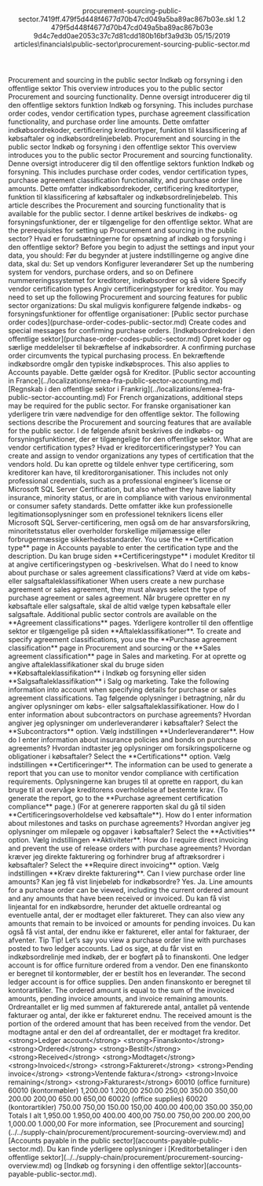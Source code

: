 <?xml version="1.0" encoding="UTF-8"?>
<xliff xmlns:logoport="urn:logoport:xliffeditor:xliff-extras:1.0" xmlns:tilt="urn:logoport:xliffeditor:tilt-non-translatables:1.0" xmlns:xsi="http://www.w3.org/2001/XMLSchema-instance" xmlns="urn:oasis:names:tc:xliff:document:1.2" xmlns:xliffext="urn:microsoft:content:schema:xliffextensions" version="1.2" xsi:schemaLocation="urn:oasis:names:tc:xliff:document:1.2 xliff-core-1.2-transitional.xsd">
  <file datatype="xml" source-language="en-US" original="procurement-sourcing-public-sector.md" target-language="da-DK">
    <header>
      <tool tool-company="Microsoft" tool-version="1.0-7889195" tool-name="mdxliff" tool-id="mdxliff"/>
      <xliffext:skl_file_name>procurement-sourcing-public-sector.7419ff.479f5d448f4677d70b47cd049a5ba89ac867b03e.skl</xliffext:skl_file_name>
      <xliffext:version>1.2</xliffext:version>
      <xliffext:ms.openlocfilehash>479f5d448f4677d70b47cd049a5ba89ac867b03e</xliffext:ms.openlocfilehash>
      <xliffext:ms.sourcegitcommit>9d4c7edd0ae2053c37c7d81cdd180b16bf3a9d3b</xliffext:ms.sourcegitcommit>
      <xliffext:ms.lasthandoff>05/15/2019</xliffext:ms.lasthandoff>
      <xliffext:ms.openlocfilepath>articles\financials\public-sector\procurement-sourcing-public-sector.md</xliffext:ms.openlocfilepath>
    </header>
    <body>
      <group extype="content" id="content">
        <trans-unit xml:space="preserve" translate="yes" id="101" restype="x-metadata">
          <source>Procurement and sourcing in the public sector</source>
        <target logoport:matchpercent="101" state="translated" state-qualifier="leveraged-tm">Indkøb og forsyning i den offentlige sektor</target></trans-unit>
        <trans-unit xml:space="preserve" translate="yes" id="102" restype="x-metadata">
          <source>This overview introduces you to the public sector Procurement and sourcing functionality.</source>
        <target logoport:matchpercent="101" state="translated" state-qualifier="leveraged-tm">Denne oversigt introducerer dig til den offentlige sektors funktion Indkøb og forsyning.</target></trans-unit>
        <trans-unit xml:space="preserve" translate="yes" id="103" restype="x-metadata">
          <source>This includes purchase order codes, vendor certification types, purchase agreement classification functionality, and purchase order line amounts.</source>
        <target logoport:matchpercent="101" state="translated" state-qualifier="leveraged-tm">Dette omfatter indkøbsordrekoder, certificering kreditortyper, funktion til klassificering af købsaftaler og indkøbsordrelinjebeløb.</target></trans-unit>
        <trans-unit xml:space="preserve" translate="yes" id="104">
          <source>Procurement and sourcing in the public sector</source>
        <target logoport:matchpercent="101" state="translated" state-qualifier="leveraged-tm">Indkøb og forsyning i den offentlige sektor</target></trans-unit>
        <trans-unit xml:space="preserve" translate="yes" id="105">
          <source>This overview introduces you to the public sector Procurement and sourcing functionality.</source>
        <target logoport:matchpercent="101" state="translated" state-qualifier="leveraged-tm">Denne oversigt introducerer dig til den offentlige sektors funktion Indkøb og forsyning.</target></trans-unit>
        <trans-unit xml:space="preserve" translate="yes" id="106">
          <source>This includes purchase order codes, vendor certification types, purchase agreement classification functionality, and purchase order line amounts.</source>
        <target logoport:matchpercent="101" state="translated" state-qualifier="leveraged-tm">Dette omfatter indkøbsordrekoder, certificering kreditortyper, funktion til klassificering af købsaftaler og indkøbsordrelinjebeløb.</target></trans-unit>
        <trans-unit xml:space="preserve" translate="yes" id="107">
          <source>This article describes the Procurement and sourcing functionality that is available for the public sector.</source>
        <target logoport:matchpercent="101" state="translated" state-qualifier="leveraged-tm">I denne artikel beskrives de indkøbs- og forsyningsfunktioner, der er tilgængelige for den offentlige sektor.</target></trans-unit>
        <trans-unit xml:space="preserve" translate="yes" id="108">
          <source>What are the prerequisites for setting up Procurement and sourcing in the public sector?</source>
        <target logoport:matchpercent="101" state="translated" state-qualifier="leveraged-tm">Hvad er forudsætningerne for opsætning af indkøb og forsyning i den offentlige sektor?</target></trans-unit>
        <trans-unit xml:space="preserve" translate="yes" id="109">
          <source>Before you begin to adjust the settings and input your data, you should:</source>
        <target logoport:matchpercent="101" state="translated" state-qualifier="leveraged-tm">Før du begynder at justere indstillingerne og angive dine data, skal du:</target></trans-unit>
        <trans-unit xml:space="preserve" translate="yes" id="110">
          <source>Set up vendors</source>
        <target logoport:matchpercent="101" state="translated" state-qualifier="leveraged-tm">Konfigurer leverandører</target></trans-unit>
        <trans-unit xml:space="preserve" translate="yes" id="111">
          <source>Set up the numbering system for vendors, purchase orders, and so on</source>
        <target logoport:matchpercent="101" state="translated" state-qualifier="leveraged-tm">Definere nummereringssystemet for kreditorer, indkøbsordrer og så videre</target></trans-unit>
        <trans-unit xml:space="preserve" translate="yes" id="112">
          <source>Specify vendor certification types</source>
        <target logoport:matchpercent="101" state="translated" state-qualifier="leveraged-tm">Angiv certificeringstyper for kreditor.</target></trans-unit>
        <trans-unit xml:space="preserve" translate="yes" id="113">
          <source>You may need to set up the following Procurement and sourcing features for public sector organizations:</source>
        <target logoport:matchpercent="101" state="translated" state-qualifier="leveraged-tm">Du skal muligvis konfigurere følgende indkøbs- og forsyningsfunktioner for offentlige organisationer:</target></trans-unit>
        <trans-unit xml:space="preserve" translate="yes" id="114">
          <source><bpt id="p1">[</bpt>Public sector purchase order codes<ept id="p1">](purchase-order-codes-public-sector.md)</ept> Create codes and special messages for confirming purchase orders.</source>
        <target logoport:matchpercent="101" state="translated" state-qualifier="leveraged-tm"><bpt id="p1">[</bpt>Indkøbsordrekoder i den offentlige sektor<ept id="p1">](purchase-order-codes-public-sector.md)</ept> Opret koder og særlige meddelelser til bekræftelse af indkøbsordrer.</target></trans-unit>
        <trans-unit xml:space="preserve" translate="yes" id="115">
          <source>A confirming purchase order circumvents the typical purchasing process.</source>
        <target logoport:matchpercent="101" state="translated" state-qualifier="leveraged-tm">En bekræftende indkøbsordre omgår den typiske indkøbsproces.</target></trans-unit>
        <trans-unit xml:space="preserve" translate="yes" id="116">
          <source>This also applies to Accounts payable.</source>
        <target logoport:matchpercent="101" state="translated" state-qualifier="leveraged-tm">Dette gælder også for Kreditor.</target></trans-unit>
        <trans-unit xml:space="preserve" translate="yes" id="117">
          <source><bpt id="p1">[</bpt>Public sector accounting in France<ept id="p1">](../localizations/emea-fra-public-sector-accounting.md)</ept></source>
        <target logoport:matchpercent="101" state="translated" state-qualifier="leveraged-tm"><bpt id="p1">[</bpt>Regnskab i den offentlige sektor i Frankrig<ept id="p1">](../localizations/emea-fra-public-sector-accounting.md)</ept></target></trans-unit>
        <trans-unit xml:space="preserve" translate="yes" id="118">
          <source>For French organizations, additional steps may be required for the public sector.</source>
        <target logoport:matchpercent="101" state="translated" state-qualifier="leveraged-tm">For franske organisationer kan yderligere trin være nødvendige for den offentlige sektor.</target></trans-unit>
        <trans-unit xml:space="preserve" translate="yes" id="119">
          <source>The following sections describe the Procurement and sourcing features that are available for the public sector.</source>
        <target logoport:matchpercent="101" state="translated" state-qualifier="leveraged-tm">I de følgende afsnit beskrives de indkøbs- og forsyningsfunktioner, der er tilgængelige for den offentlige sektor.</target></trans-unit>
        <trans-unit xml:space="preserve" translate="yes" id="120">
          <source>What are vendor certification types?</source>
        <target logoport:matchpercent="101" state="translated" state-qualifier="leveraged-tm">Hvad er kreditorcertificeringstyper?</target></trans-unit>
        <trans-unit xml:space="preserve" translate="yes" id="121">
          <source>You can create and assign to vendor organizations any types of certification that the vendors hold.</source>
        <target logoport:matchpercent="101" state="translated" state-qualifier="leveraged-tm">Du kan oprette og tildele enhver type certificering, som kreditorer kan have, til kreditororganisationer.</target></trans-unit>
        <trans-unit xml:space="preserve" translate="yes" id="122">
          <source>This includes not only professional credentials, such as a professional engineer’s license or Microsoft SQL Server Certification, but also whether they have liability insurance, minority status, or are in compliance with various environmental or consumer safety standards.</source>
        <target logoport:matchpercent="101" state="translated" state-qualifier="leveraged-tm">Dette omfatter ikke kun professionelle legitimationsoplysninger som en professionel teknikers licens eller Microsoft SQL Server-certificering, men også om de har ansvarsforsikring, minoritetsstatus eller overholder forskellige miljømæssige eller forbrugermæssige sikkerhedsstandarder.</target></trans-unit>
        <trans-unit xml:space="preserve" translate="yes" id="123">
          <source>You use the <bpt id="p1">**</bpt>Certification type<ept id="p1">**</ept> page in Accounts payable to enter the certification type and the description.</source>
        <target logoport:matchpercent="101" state="translated" state-qualifier="leveraged-tm">Du kan bruge siden <bpt id="p1">**</bpt>Certificeringstype<ept id="p1">**</ept> i modulet Kreditor til at angive certificeringstypen og -beskrivelsen.</target></trans-unit>
        <trans-unit xml:space="preserve" translate="yes" id="124">
          <source>What do I need to know about purchase or sales agreement classifications?</source>
        <target logoport:matchpercent="101" state="translated" state-qualifier="leveraged-tm">Værd at vide om købs- eller salgsaftaleklassifikationer</target></trans-unit>
        <trans-unit xml:space="preserve" translate="yes" id="125">
          <source>When users create a new purchase agreement or sales agreement, they must always select the type of purchase agreement or sales agreement.</source>
        <target logoport:matchpercent="101" state="translated" state-qualifier="leveraged-tm">Når brugere opretter en ny købsaftale eller salgsaftale, skal de altid vælge typen købsaftale eller salgsaftale.</target></trans-unit>
        <trans-unit xml:space="preserve" translate="yes" id="126">
          <source>Additional public sector controls are available on the <bpt id="p1">**</bpt>Agreement classifications<ept id="p1">**</ept> pages.</source>
        <target logoport:matchpercent="101" state="translated" state-qualifier="leveraged-tm">Yderligere kontroller til den offentlige sektor er tilgængelige på siden <bpt id="p1">**</bpt>Aftaleklassifikationer<ept id="p1">**</ept>.</target></trans-unit>
        <trans-unit xml:space="preserve" translate="yes" id="127">
          <source>To create and specify agreement classifications, you use the <bpt id="p1">**</bpt>Purchase agreement classification<ept id="p1">**</ept> page in Procurement and sourcing or the <bpt id="p2">**</bpt>Sales agreement classification<ept id="p2">**</ept> page in Sales and marketing.</source>
        <target logoport:matchpercent="101" state="translated" state-qualifier="leveraged-tm">For at oprette og angive aftaleklassifikationer skal du bruge siden <bpt id="p1">**</bpt>Købsaftaleklassifikation<ept id="p1">**</ept> i Indkøb og forsyning eller siden <bpt id="p2">**</bpt>Salgsaftaleklassifikation<ept id="p2">**</ept> i Salg og marketing.</target></trans-unit>
        <trans-unit xml:space="preserve" translate="yes" id="128">
          <source>Take the following information into account when specifying details for purchase or sales agreement classifications.</source>
        <target logoport:matchpercent="101" state="translated" state-qualifier="leveraged-tm">Tag følgende oplysninger i betragtning, når du angiver oplysninger om købs- eller salgsaftaleklassifikationer.</target></trans-unit>
        <trans-unit xml:space="preserve" translate="yes" id="129">
          <source>How do I enter information about subcontractors on purchase agreements?</source>
        <target logoport:matchpercent="101" state="translated" state-qualifier="leveraged-tm">Hvordan angiver jeg oplysninger om underleverandører i købsaftaler?</target></trans-unit>
        <trans-unit xml:space="preserve" translate="yes" id="130">
          <source>Select the <bpt id="p1">**</bpt>Subcontractors<ept id="p1">**</ept> option.</source>
        <target logoport:matchpercent="101" state="translated" state-qualifier="leveraged-tm">Vælg indstillingen <bpt id="p1">**</bpt>Underleverandører<ept id="p1">**</ept>.</target></trans-unit>
        <trans-unit xml:space="preserve" translate="yes" id="131">
          <source>How do I enter information about insurance policies and bonds on purchase agreements?</source>
        <target logoport:matchpercent="101" state="translated" state-qualifier="leveraged-tm">Hvordan indtaster jeg oplysninger om forsikringspolicerne og obligationer i købsaftaler?</target></trans-unit>
        <trans-unit xml:space="preserve" translate="yes" id="132">
          <source>Select the <bpt id="p1">**</bpt>Certifications<ept id="p1">**</ept> option.</source>
        <target logoport:matchpercent="101" state="translated" state-qualifier="leveraged-tm">Vælg indstillingen <bpt id="p1">**</bpt>Certificeringer<ept id="p1">**</ept>.</target></trans-unit>
        <trans-unit xml:space="preserve" translate="yes" id="133">
          <source>The information can be used to generate a report that you can use to monitor vendor compliance with certification requirements.</source>
        <target logoport:matchpercent="101" state="translated" state-qualifier="leveraged-tm">Oplysningerne kan bruges til at oprette en rapport, du kan bruge til at overvåge kreditorens overholdelse af bestemte krav.</target></trans-unit>
        <trans-unit xml:space="preserve" translate="yes" id="134">
          <source>(To generate the report, go to the <bpt id="p1">**</bpt>Purchase agreement certification compliance<ept id="p1">**</ept> page.)</source>
        <target logoport:matchpercent="101" state="translated" state-qualifier="leveraged-tm">(For at generere rapporten skal du gå til siden <bpt id="p1">**</bpt>Certificeringsoverholdelse ved købsaftale<ept id="p1">**</ept>).</target></trans-unit>
        <trans-unit xml:space="preserve" translate="yes" id="135">
          <source>How do I enter information about milestones and tasks on purchase agreements?</source>
        <target logoport:matchpercent="101" state="translated" state-qualifier="leveraged-tm">Hvordan angiver jeg oplysninger om milepæle og opgaver i købsaftaler?</target></trans-unit>
        <trans-unit xml:space="preserve" translate="yes" id="136">
          <source>Select the <bpt id="p1">**</bpt>Activities<ept id="p1">**</ept> option.</source>
        <target logoport:matchpercent="101" state="translated" state-qualifier="leveraged-tm">Vælg indstillingen <bpt id="p1">**</bpt>Aktiviteter<ept id="p1">**</ept>.</target></trans-unit>
        <trans-unit xml:space="preserve" translate="yes" id="137">
          <source>How do I require direct invoicing and prevent the use of release orders with purchase agreements?</source>
        <target logoport:matchpercent="101" state="translated" state-qualifier="leveraged-tm">Hvordan kræver jeg direkte fakturering og forhindrer brug af aftræksordrer i købsaftaler?</target></trans-unit>
        <trans-unit xml:space="preserve" translate="yes" id="138">
          <source>Select the <bpt id="p1">**</bpt>Require direct invoicing<ept id="p1">**</ept> option.</source>
        <target logoport:matchpercent="101" state="translated" state-qualifier="leveraged-tm">Vælg indstillingen <bpt id="p1">**</bpt>Kræv direkte fakturering<ept id="p1">**</ept>.</target></trans-unit>
        <trans-unit xml:space="preserve" translate="yes" id="139">
          <source>Can I view purchase order line amounts?</source>
        <target logoport:matchpercent="101" state="translated" state-qualifier="leveraged-tm">Kan jeg få vist linjebeløb for indkøbsordre?</target></trans-unit>
        <trans-unit xml:space="preserve" translate="yes" id="140">
          <source>Yes.</source>
        <target logoport:matchpercent="101" state="translated" state-qualifier="leveraged-tm">Ja.</target></trans-unit>
        <trans-unit xml:space="preserve" translate="yes" id="141">
          <source>Line amounts for a purchase order can be viewed, including the current ordered amount and any amounts that have been received or invoiced.</source>
        <target logoport:matchpercent="101" state="translated" state-qualifier="leveraged-tm">Du kan få vist linjeantal for en indkøbsordre, herunder det aktuelle ordreantal og eventuelle antal, der er modtaget eller faktureret.</target></trans-unit>
        <trans-unit xml:space="preserve" translate="yes" id="142">
          <source>They can also view any amounts that remain to be invoiced or amounts for pending invoices.</source>
        <target logoport:matchpercent="101" state="translated" state-qualifier="leveraged-tm">Du kan også få vist antal, der endnu ikke er faktureret, eller antal for fakturaer, der afventer.</target></trans-unit>
        <trans-unit xml:space="preserve" translate="yes" id="143">
          <source>Tip</source>
        <target logoport:matchpercent="101" state="translated" state-qualifier="leveraged-tm">Tip!</target></trans-unit>
        <trans-unit xml:space="preserve" translate="yes" id="144">
          <source>Let’s say you view a purchase order line with purchases posted to two ledger accounts.</source>
        <target logoport:matchpercent="101" state="translated" state-qualifier="leveraged-tm">Lad os sige, at du får vist en indkøbsordrelinje med indkøb, der er bogført på to finanskonti.</target></trans-unit>
        <trans-unit xml:space="preserve" translate="yes" id="145">
          <source>One ledger account is for office furniture ordered from a vendor.</source>
        <target logoport:matchpercent="101" state="translated" state-qualifier="leveraged-tm">Den ene finanskonto er beregnet til kontormøbler, der er bestilt hos en leverandør.</target></trans-unit>
        <trans-unit xml:space="preserve" translate="yes" id="146">
          <source>The second ledger account is for office supplies.</source>
        <target logoport:matchpercent="101" state="translated" state-qualifier="leveraged-tm">Den anden finanskonto er beregnet til kontorartikler.</target></trans-unit>
        <trans-unit xml:space="preserve" translate="yes" id="147">
          <source>The ordered amount is equal to the sum of the invoiced amounts, pending invoice amounts, and invoice remaining amounts.</source>
        <target logoport:matchpercent="101" state="translated" state-qualifier="leveraged-tm">Ordreantallet er lig med summen af fakturerede antal, antallet på ventende fakturaer og antal, der ikke er faktureret endnu.</target></trans-unit>
        <trans-unit xml:space="preserve" translate="yes" id="148">
          <source>The received amount is the portion of the ordered amount that has been received from the vendor.</source>
        <target logoport:matchpercent="101" state="translated" state-qualifier="leveraged-tm">Det modtagne antal er den del af ordreantallet, der er modtaget fra kreditor.</target></trans-unit>
        <trans-unit xml:space="preserve" translate="yes" id="149">
          <source><bpt id="p1">&lt;strong&gt;</bpt>Ledger account<ept id="p1">&lt;/strong&gt;</ept></source>
        <target logoport:matchpercent="101" state="translated" state-qualifier="leveraged-tm"><bpt id="p1">&lt;strong&gt;</bpt>Finanskonto<ept id="p1">&lt;/strong&gt;</ept></target></trans-unit>
        <trans-unit xml:space="preserve" translate="yes" id="150">
          <source><bpt id="p1">&lt;strong&gt;</bpt>Ordered<ept id="p1">&lt;/strong&gt;</ept></source>
        <target logoport:matchpercent="101" state="translated" state-qualifier="leveraged-tm"><bpt id="p1">&lt;strong&gt;</bpt>Bestilt<ept id="p1">&lt;/strong&gt;</ept></target></trans-unit>
        <trans-unit xml:space="preserve" translate="yes" id="151">
          <source><bpt id="p1">&lt;strong&gt;</bpt>Received<ept id="p1">&lt;/strong&gt;</ept></source>
        <target logoport:matchpercent="101" state="translated" state-qualifier="leveraged-tm"><bpt id="p1">&lt;strong&gt;</bpt>Modtaget<ept id="p1">&lt;/strong&gt;</ept></target></trans-unit>
        <trans-unit xml:space="preserve" translate="yes" id="152">
          <source><bpt id="p1">&lt;strong&gt;</bpt>Invoiced<ept id="p1">&lt;/strong&gt;</ept></source>
        <target logoport:matchpercent="101" state="translated" state-qualifier="leveraged-tm"><bpt id="p1">&lt;strong&gt;</bpt>Faktureret<ept id="p1">&lt;/strong&gt;</ept></target></trans-unit>
        <trans-unit xml:space="preserve" translate="yes" id="153">
          <source><bpt id="p1">&lt;strong&gt;</bpt>Pending invoice<ept id="p1">&lt;/strong&gt;</ept></source>
        <target logoport:matchpercent="101" state="translated" state-qualifier="leveraged-tm"><bpt id="p1">&lt;strong&gt;</bpt>Ventende faktura<ept id="p1">&lt;/strong&gt;</ept></target></trans-unit>
        <trans-unit xml:space="preserve" translate="yes" id="154">
          <source><bpt id="p1">&lt;strong&gt;</bpt>Invoice remaining<ept id="p1">&lt;/strong&gt;</ept></source>
        <target logoport:matchpercent="101" state="translated" state-qualifier="leveraged-tm"><bpt id="p1">&lt;strong&gt;</bpt>Fakturarest<ept id="p1">&lt;/strong&gt;</ept></target></trans-unit>
        <trans-unit xml:space="preserve" translate="yes" id="155">
          <source>60010 (office furniture)</source>
        <target logoport:matchpercent="101" state="translated" state-qualifier="leveraged-tm">60010 (kontormøbler)</target></trans-unit>
        <trans-unit xml:space="preserve" translate="yes" id="156">
          <source>1,200.00</source>
        <target logoport:matchpercent="101" state="translated" state-qualifier="leveraged-tm">1.200,00</target></trans-unit>
        <trans-unit xml:space="preserve" translate="yes" id="157">
          <source>250.00</source>
        <target logoport:matchpercent="101" state="translated" state-qualifier="leveraged-tm">250,00</target></trans-unit>
        <trans-unit xml:space="preserve" translate="yes" id="158">
          <source>350.00</source>
        <target logoport:matchpercent="101" state="translated" state-qualifier="leveraged-tm">350,00</target></trans-unit>
        <trans-unit xml:space="preserve" translate="yes" id="159">
          <source>200.00</source>
        <target logoport:matchpercent="101" state="translated" state-qualifier="leveraged-tm">200,00</target></trans-unit>
        <trans-unit xml:space="preserve" translate="yes" id="160">
          <source>650.00</source>
        <target logoport:matchpercent="101" state="translated" state-qualifier="leveraged-tm">650,00</target></trans-unit>
        <trans-unit xml:space="preserve" translate="yes" id="161">
          <source>60020 (office supplies)</source>
        <target logoport:matchpercent="101" state="translated" state-qualifier="leveraged-tm">60020 (kontorartikler)</target></trans-unit>
        <trans-unit xml:space="preserve" translate="yes" id="162">
          <source>750.00</source>
        <target logoport:matchpercent="101" state="translated" state-qualifier="leveraged-tm">750,00</target></trans-unit>
        <trans-unit xml:space="preserve" translate="yes" id="163">
          <source>150.00</source>
        <target logoport:matchpercent="101" state="translated" state-qualifier="leveraged-tm">150,00</target></trans-unit>
        <trans-unit xml:space="preserve" translate="yes" id="164">
          <source>400.00</source>
        <target logoport:matchpercent="101" state="translated" state-qualifier="leveraged-tm">400,00</target></trans-unit>
        <trans-unit xml:space="preserve" translate="yes" id="165">
          <source>350.00</source>
        <target logoport:matchpercent="101" state="translated" state-qualifier="leveraged-tm">350,00</target></trans-unit>
        <trans-unit xml:space="preserve" translate="yes" id="166">
          <source>Totals</source>
        <target logoport:matchpercent="101" state="translated" state-qualifier="leveraged-tm">I alt</target></trans-unit>
        <trans-unit xml:space="preserve" translate="yes" id="167">
          <source>1,950.00</source>
        <target logoport:matchpercent="101" state="translated" state-qualifier="leveraged-tm">1.950,00</target></trans-unit>
        <trans-unit xml:space="preserve" translate="yes" id="168">
          <source>400.00</source>
        <target logoport:matchpercent="101" state="translated" state-qualifier="leveraged-tm">400,00</target></trans-unit>
        <trans-unit xml:space="preserve" translate="yes" id="169">
          <source>750.00</source>
        <target logoport:matchpercent="101" state="translated" state-qualifier="leveraged-tm">750,00</target></trans-unit>
        <trans-unit xml:space="preserve" translate="yes" id="170">
          <source>200.00</source>
        <target logoport:matchpercent="101" state="translated" state-qualifier="leveraged-tm">200,00</target></trans-unit>
        <trans-unit xml:space="preserve" translate="yes" id="171">
          <source>1,000.00</source>
        <target logoport:matchpercent="101" state="translated" state-qualifier="leveraged-tm">1.000,00</target></trans-unit>
        <trans-unit xml:space="preserve" translate="yes" id="172">
          <source>For more information, see <bpt id="p1">[</bpt>Procurement and sourcing<ept id="p1">](../../supply-chain/procurement/procurement-sourcing-overview.md)</ept> and <bpt id="p2">[</bpt>Accounts payable in the public sector<ept id="p2">](accounts-payable-public-sector.md)</ept>.</source>
        <target logoport:matchpercent="101" state="translated" state-qualifier="leveraged-tm">Du kan finde yderligere oplysninger i <bpt id="p1">[</bpt>Kreditorbetalinger i den offentlige sektor<ept id="p1">](../../supply-chain/procurement/procurement-sourcing-overview.md)</ept> og <bpt id="p2">[</bpt>Indkøb og forsyning i den offentlige sektor<ept id="p2">](accounts-payable-public-sector.md)</ept>.</target></trans-unit>
      </group>
    </body>
  </file>
</xliff>